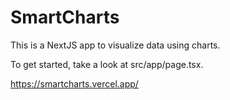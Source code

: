 # SmartCharts

This is a NextJS app to visualize data using charts.

To get started, take a look at src/app/page.tsx.

https://smartcharts.vercel.app/
